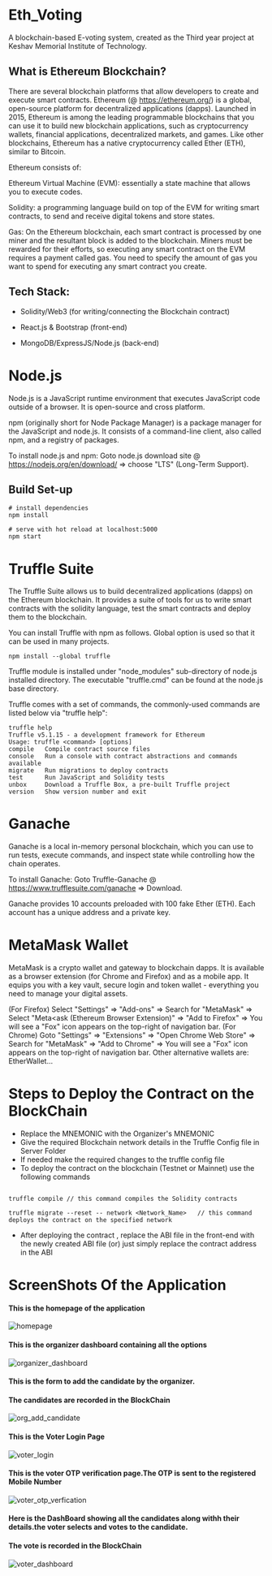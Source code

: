 # Eth_Voting #
A blockchain-based E-voting system, created as the Third year project at Keshav Memorial Institute of Technology.

## What is Ethereum Blockchain?

There are several blockchain platforms that allow developers to create and execute smart contracts. Ethereum (@ https://ethereum.org/) is a global, open-source platform for decentralized applications (dapps). Launched in 2015, Ethereum is among the leading programmable blockchains that you can use it to build new blockchain applications, such as cryptocurrency wallets, financial applications, decentralized markets, and games. Like other blockchains, Ethereum has a native cryptocurrency called Ether (ETH), similar to Bitcoin.

Ethereum consists of:

Ethereum Virtual Machine (EVM): essentially a state machine that allows you to execute codes.

Solidity: a programming language build on top of the EVM for writing smart contracts, to send and receive digital tokens and store states.

Gas: On the Ethereum blockchain, each smart contract is processed by one miner and the resultant block is added to the blockchain. Miners must be rewarded for their efforts, so executing any smart contract on the EVM requires a payment called gas. You need to specify the amount of gas you want to spend for executing any smart contract you create.

## Tech Stack:

* Solidity/Web3 (for writing/connecting the Blockchain contract)

* React.js & Bootstrap (front-end)

* MongoDB/ExpressJS/Node.js (back-end)

# Node.js

Node.js is a JavaScript runtime environment that executes JavaScript code outside of a browser. It is open-source and cross platform.

npm (originally short for Node Package Manager) is a package manager for the JavaScript and node.js. It consists of a command-line client, also called npm, and a registry of packages.

To install node.js and npm: Goto node.js download site @ https://nodejs.org/en/download/ ⇒ choose "LTS" (Long-Term Support).


## Build Set-up ##

```
# install dependencies
npm install

# serve with hot reload at localhost:5000
npm start

```

# Truffle Suite

The Truffle Suite allows us to build decentralized applications (dapps) on the Ethereum blockchain. It provides a suite of tools for us to write smart contracts with the solidity language, test the smart contracts and deploy them to the blockchain.

You can install Truffle with npm as follows. Global option is used so that it can be used in many projects.

```
npm install --global truffle
```
Truffle module is installed under "node_modules" sub-directory of node.js installed directory. The executable "truffle.cmd" can be found at the node.js base directory.

Truffle comes with a set of commands, the commonly-used commands are listed below via "truffle help":

```
truffle help
Truffle v5.1.15 - a development framework for Ethereum
Usage: truffle <command> [options]
compile   Compile contract source files
console   Run a console with contract abstractions and commands available
migrate   Run migrations to deploy contracts
test      Run JavaScript and Solidity tests
unbox     Download a Truffle Box, a pre-built Truffle project
version   Show version number and exit
```

# Ganache
Ganache is a local in-memory personal blockchain, which you can use to run tests, execute commands, and inspect state while controlling how the chain operates.

To install Ganache: Goto Truffle-Ganache @ https://www.trufflesuite.com/ganache ⇒ Download.

Ganache provides 10 accounts preloaded with 100 fake Ether (ETH). Each account has a unique address and a private key.



# MetaMask Wallet 
MetaMask is a crypto wallet and gateway to blockchain dapps. It is available as a browser extension (for Chrome and Firefox) and as a mobile app. It equips you with a key vault, secure login and token wallet - everything you need to manage your digital assets.

(For Firefox) Select "Settings" ⇒ "Add-ons" ⇒ Search for "MetaMask" ⇒ Select "Meta<ask (Ethereum Browser Extension)" ⇒ "Add to Firefox" ⇒ You will see a "Fox" icon appears on the top-right of navigation bar.
(For Chrome) Goto "Settings" ⇒ "Extensions" ⇒ "Open Chrome Web Store" ⇒ Search for "MetaMask" ⇒ "Add to Chrome" ⇒ You will see a "Fox" icon appears on the top-right of navigation bar.
Other alternative wallets are: EtherWallet...


# Steps to Deploy the Contract on the BlockChain
- Replace the MNEMONIC with the Organizer's MNEMONIC
- Give the required Blockchain network details in the Truffle Config file in Server Folder
- If needed make the required changes to the truffle config file
- To deploy the contract on the blockchain (Testnet or Mainnet) use the following commands
``` 

truffle compile // this command compiles the Solidity contracts

truffle migrate --reset -- network <Network_Name>   // this command deploys the contract on the specified network

```

- After deploying the contract , replace the ABI file in the front-end with the newly created ABI file (or) just simply replace the contract address in the ABI

# ScreenShots Of the Application #         
#### This is the homepage of the application ####

 ![homepage](https://user-images.githubusercontent.com/112926280/213517908-c8de72c7-dea4-4c86-8e56-d9b307142ba8.png)

#### This is the organizer dashboard containing all the options ####

 ![organizer_dashboard](https://user-images.githubusercontent.com/112926280/213522386-acae2100-cef2-41ea-bfcd-64a6901b2ded.png)
 
 #### This is the form to add the candidate by the organizer. ####
 #### The candidates are recorded in the BlockChain ####
 
 ![org_add_candidate](https://user-images.githubusercontent.com/112926280/213522739-488bcf7c-0299-4e81-80be-1fc230d48d8d.png)

#### This is the Voter Login Page ####

![voter_login](https://user-images.githubusercontent.com/112926280/213526670-b43faa15-0b45-42a6-add6-0065b205c491.png)

#### This is the voter OTP verification page.The OTP is sent to the registered Mobile Number #####

![voter_otp_verfication](https://user-images.githubusercontent.com/112926280/213526959-c3f16e81-b129-43aa-a475-e6bc1505080a.png)

#### Here is the DashBoard showing all the candidates along withh their details.the voter selects and votes to the candidate. ####
#### The vote is recorded in the BlockChain  ####

![voter_dashboard](https://user-images.githubusercontent.com/112926280/213527203-0908d9bd-7cbd-479c-b6fa-fbb80ad52a27.png)







 

